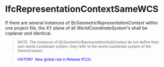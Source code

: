 # IfcRepresentationContextSameWCS

If there are several instances of _IfcGeometricRepresentationContext_ within one project file, the XY plane of all _WorldCoordinateSystem_'s shall be coplanar and identical.

> <small>NOTE  The instances of
<i>IfcGeometricRepresentationSubContext</i> do not define their
own world coordinate system, they refer to the world coordinate
system of the <i>ParentContext</i>.</small>

> <small><font color="#0000FF">HISTORY  New global rule
in Release IFC2x</font></small>
